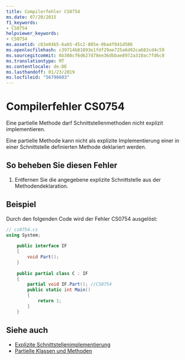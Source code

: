 ```yaml
---
title: Compilerfehler CS0754
ms.date: 07/20/2015
f1_keywords:
- CS0754
helpviewer_keywords:
- CS0754
ms.assetid: c83e04b5-6ab5-45c2-805e-0ba4f041d506
ms.openlocfilehash: c39714b81893e1fdf29ae725a6d92ca682cd4c59
ms.sourcegitcommit: 6b308cf6d627d78ee36dbbae8972a310ac7fd6c8
ms.translationtype: MT
ms.contentlocale: de-DE
ms.lasthandoff: 01/23/2019
ms.locfileid: "56798603"
---
```

# <a name="compiler-error-cs0754"></a>Compilerfehler CS0754
Eine partielle Methode darf Schnittstellenmethoden nicht explizit implementieren.  
  
 Eine partielle Methode kann nicht als explizite Implementierung einer in einer Schnittstelle definierten Methode deklariert werden.  
  
## <a name="to-correct-this-error"></a>So beheben Sie diesen Fehler  
  
1.  Entfernen Sie die angegebene explizite Schnittstelle aus der Methodendeklaration.  
  
## <a name="example"></a>Beispiel  
 Durch den folgenden Code wird der Fehler CS0754 ausgelöst:  
  
```csharp  
// cs0754.cs  
using System;  
  
    public interface IF  
    {  
        void Part();  
    }  
  
    public partial class C : IF  
    {  
        partial void IF.Part(); //CS0754  
        public static int Main()  
        {  
            return 1;  
        }  
    }  
```  
  
## <a name="see-also"></a>Siehe auch

- [Explizite Schnittstellenimplementierung](../../csharp/programming-guide/interfaces/explicit-interface-implementation.md)
- [Partielle Klassen und Methoden](../../csharp/programming-guide/classes-and-structs/partial-classes-and-methods.md)
